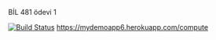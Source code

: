 BİL 481 ödevi 1

[![Build Status](https://travis-ci.org/ilkerpolat6/myDemoApp.svg?branch=master)](https://travis-ci.org/ilkerpolat6/myDemoApp)
https://mydemoapp6.herokuapp.com/compute
